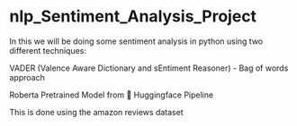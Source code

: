 # nlp_Sentiment_Analysis_Project

In this we will be doing some sentiment analysis in python using two different techniques:

VADER (Valence Aware Dictionary and sEntiment Reasoner) - Bag of words approach

Roberta Pretrained Model from 🤗 Huggingface Pipeline

This is done using the amazon reviews dataset
